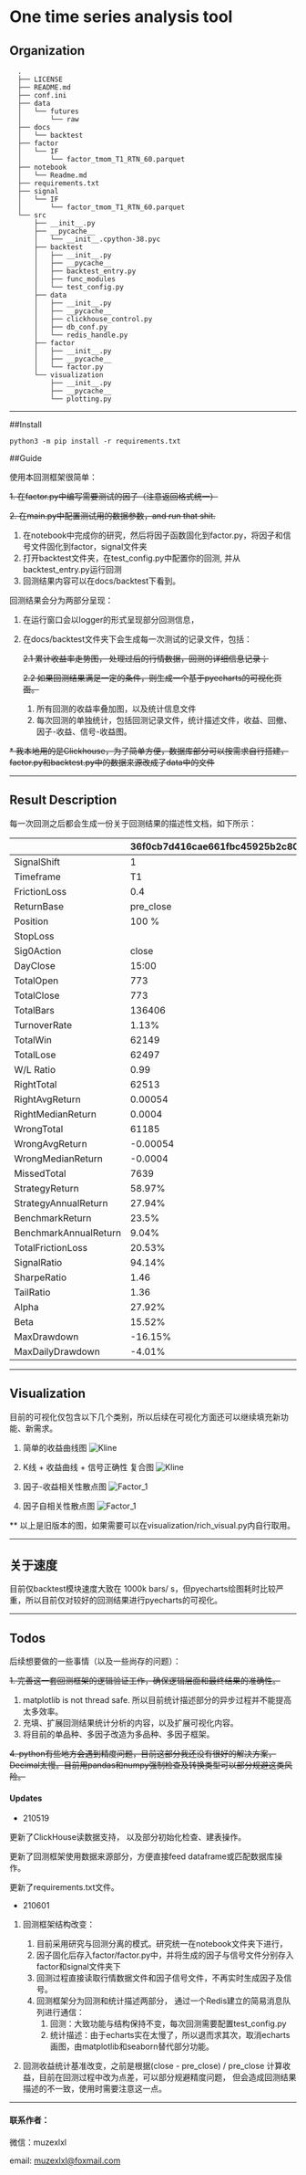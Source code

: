 One time series analysis tool
===============


Organization
--------------------
      .
      ├── LICENSE
      ├── README.md
      ├── conf.ini
      ├── data
      │   └── futures
      │       └── raw
      ├── docs
      │   └── backtest
      ├── factor
      │   └── IF
      │       └── factor_tmom_T1_RTN_60.parquet
      ├── notebook
      │   └── Readme.md
      ├── requirements.txt
      ├── signal
      │   └── IF
      │       └── factor_tmom_T1_RTN_60.parquet
      └── src
          ├── __init__.py
          ├── __pycache__
          │   └── __init__.cpython-38.pyc
          ├── backtest
          │   ├── __init__.py
          │   ├── __pycache__
          │   ├── backtest_entry.py
          │   ├── func_modules
          │   └── test_config.py
          ├── data
          │   ├── __init__.py
          │   ├── __pycache__
          │   ├── clickhouse_control.py
          │   ├── db_conf.py
          │   └── redis_handle.py
          ├── factor
          │   ├── __init__.py
          │   ├── __pycache__
          │   └── factor.py
          └── visualization
              ├── __init__.py
              ├── __pycache__
              └── plotting.py

--------

##Install

    python3 -m pip install -r requirements.txt

##Guide 

使用本回测框架很简单：

~~1. 在factor.py中编写需要测试的因子（注意返回格式统一）~~

~~2. 在main.py中配置测试用的数据参数，and run that shit.~~
1. 在notebook中完成你的研究，然后将因子函数固化到factor.py，将因子和信号文件固化到factor，signal文件夹
2. 打开backtest文件夹，在test_config.py中配置你的回测, 并从backtest_entry.py运行回测
3. 回测结果内容可以在docs/backtest下看到。

回测结果会分为两部分呈现：
1. 在运行窗口会以logger的形式呈现部分回测信息，
2. 在docs/backtest文件夹下会生成每一次测试的记录文件，包括：
   
   ~~2.1 累计收益率走势图， 处理过后的行情数据，回测的详细信息记录；~~
   
   ~~2.2 如果回测结果满足一定的条件，则生成一个基于pyecharts的可视化页面。~~
   1. 所有回测的收益率叠加图，以及统计信息文件
   2. 每次回测的单独统计，包括回测记录文件，统计描述文件，收益、回撤、因子-收益、信号-收益图。


~~* 我本地用的是Clickhouse，为了简单方便，数据库部分可以按需求自行搭建，factor.py和backtest.py中的数据来源改成了data中的文件~~

----

## Result Description


每一次回测之后都会生成一份关于回测结果的描述性文档，如下所示：

   |                       | 36f0cb7d416cae661fbc45925b2c8049   | 9bc4fadb7954238a0f273161422f92a4   | 10bd7eae7e267ff5ec1d8add391a71d1   | ee0c9873702d2303baaf9ff922c626bd   |
   |:----------------------|:-----------------------------------|:-----------------------------------|:-----------------------------------|:-----------------------------------|
   | SignalShift           | 1                                  | 1                                  | 1                                  | 1                                  |
   | Timeframe             | T1                                 | T1                                 | T1                                 | D1                                 |
   | FrictionLoss          | 0.4                                | 0.4                                | 0.4                                | 0.4                                |
   | ReturnBase            | pre_close                          | pre_close                          | pre_close                          | pre_close                          |
   | Position              | 100 %                              | 100 %                              | 100 %                              | 100 %                              |
   | StopLoss              |                                    |                                    |                                    |                                    |
   | Sig0Action            | close                              | close                              | close                              | close                              |
   | DayClose              | 15:00                              | 15:00                              | 15:00                              |                                    |
   | TotalOpen             | 773                                | 738                                | 719                                | 197                                |
   | TotalClose            | 773                                | 738                                | 719                                | 197                                |
   | TotalBars             | 136406                             | 136406                             | 136406                             | 566                                |
   | TurnoverRate          | 1.13%                              | 1.08%                              | 1.05%                              | 69.61%                             |
   | TotalWin              | 62149                              | 62042                              | 62107                              | 294                                |
   | TotalLose             | 62497                              | 62436                              | 62166                              | 257                                |
   | W/L Ratio             | 0.99                               | 0.99                               | 1.0                                | 1.14                               |
   | RightTotal            | 62513                              | 62424                              | 62501                              | 296                                |
   | RightAvgReturn        | 0.00054                            | 0.00054                            | 0.00054                            | 0.01157                            |
   | RightMedianReturn     | 0.0004                             | 0.0004                             | 0.0004                             | 0.00791                            |
   | WrongTotal            | 61185                              | 61161                              | 60913                              | 243                                |
   | WrongAvgReturn        | -0.00054                           | -0.00054                           | -0.00054                           | -0.00804                           |
   | WrongMedianReturn     | -0.0004                            | -0.0004                            | -0.0004                            | -0.00614                           |
   | MissedTotal           | 7639                               | 7772                               | 7955                               | 26                                 |
   | StrategyReturn        | 58.97%                             | 63.65%                             | 62.68%                             | 145.78%                            |
   | StrategyAnnualReturn  | 27.94%                             | 30.6%                              | 29.99%                             | 86.61%                             |
   | BenchmarkReturn       | 23.5%                              | 23.5%                              | 23.5%                              | 60.49%                             |
   | BenchmarkAnnualReturn | 9.04%                              | 9.04%                              | 9.04%                              | 27.44%                             |
   | TotalFrictionLoss     | 20.53%                             | 19.6%                              | 19.09%                             | 5.32%                              |
   | SignalRatio           | 94.14%                             | 94.03%                             | 93.89%                             | 95.23%                             |
   | SharpeRatio           | 1.46                               | 1.57                               | 1.52                               | 2.91                               |
   | TailRatio             | 1.36                               | 1.24                               | 1.2                                | 1.67                               |
   | Alpha                 | 27.92%                             | 30.17%                             | 29.62%                             | 90.16%                             |
   | Beta                  | 15.52%                             | 18.74%                             | 18.63%                             | 2.07%                              |
   | MaxDrawdown           | -16.15%                            | -14.29%                            | -15.28%                            | -9.41%                             |
   | MaxDailyDrawdown      | -4.01%                             | -3.77%                             | -3.83%                             | -4.17%                             |

----

## Visualization

目前的可视化仅包含以下几个类别，所以后续在可视化方面还可以继续填充新功能、新需求。

1. 简单的收益曲线图
![Kline](./docs/sample/return_curve.png)


2. K线 + 收益曲线 + 信号正确性 复合图
![Kline](./docs/sample/kline.png)
   

3. 因子-收益相关性散点图
![Factor_1](./docs/sample/Factor_yield.png)
   

4. 因子自相关性散点图
![Factor_1](./docs/sample/Factor.png)
   
** 以上是旧版本的图，如果需要可以在visualization/rich_visual.py内自行取用。

----

## 关于速度
目前仅backtest模块速度大致在 1000k bars/ s，但pyecharts绘图耗时比较严重，所以目前仅对较好的回测结果进行pyecharts的可视化。

----

## Todos

后续想要做的一些事情（以及一些尚存的问题）：

~~1. 完善这一套回测框架的逻辑验证工作，确保逻辑层面和最终结果的准确性。~~
1. matplotlib is not thread safe. 所以目前统计描述部分的异步过程并不能提高太多效率。
2. 充填、扩展回测结果统计分析的内容，以及扩展可视化内容。
3. 将目前的单品种、多因子改造为多品种、多因子框架。

~~4. python有些地方会遇到精度问题，目前这部分我还没有很好的解决方案，Decimal太慢。目前用pandas和numpy强制检查及转换类型可以部分规避这类风险。~~



#### Updates

* 210519 

更新了ClickHouse读数据支持， 以及部分初始化检查、建表操作。
  
更新了回测框架使用数据来源部分，方便直接feed dataframe或匹配数据库操作。
  
更新了requirements.txt文件。

* 210601

1. 回测框架结构改变： 

   1. 目前采用研究与回测分离的模式。研究统一在notebook文件夹下进行，
   2. 因子固化后存入factor/factor.py中，并将生成的因子与信号文件分别存入factor和signal文件夹下
   3. 回测过程直接读取行情数据文件和因子信号文件，不再实时生成因子及信号。
   4. 回测框架分为回测和统计描述两部分， 通过一个Redis建立的简易消息队列进行通信：
      1. 回测：大致功能与结构保持不变，每次回测需要配置test_config.py
      2. 统计描述：由于echarts实在太慢了，所以退而求其次，取消echarts画图，由matplotlib和seaborn替代部分功能。
2. 回测收益统计基准改变，之前是根据(close - pre_close) / pre_close 计算收益，目前在回测过程中改为点差，可以部分规避精度问题，
   但会造成回测结果描述的不一致，使用时需要注意这一点。

----

#### 联系作者：
   微信：muzexlxl

   email: muzexlxl@foxmail.com